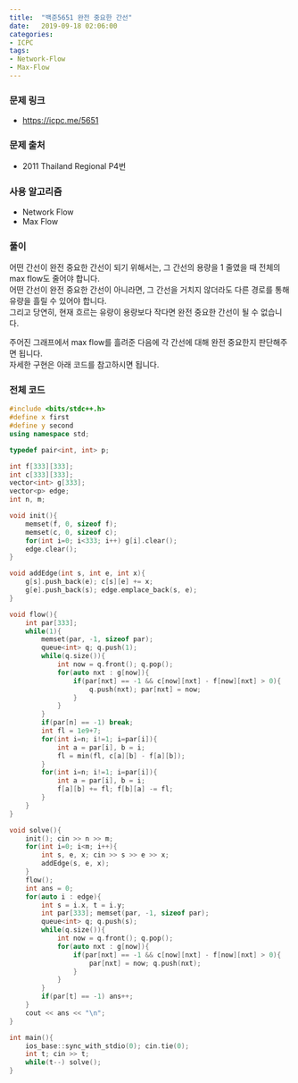 ```yaml
---
title:  "백준5651 완전 중요한 간선"
date:   2019-09-18 02:06:00
categories:
- ICPC
tags:
- Network-Flow
- Max-Flow
---
```


### 문제 링크
* https://icpc.me/5651

### 문제 출처
* 2011 Thailand Regional P4번

### 사용 알고리즘
* Network Flow
* Max Flow

### 풀이
어떤 간선이 완전 중요한 간선이 되기 위해서는, 그 간선의 용량을 1 줄였을 때 전체의 max flow도 줄어야 합니다.<br>
어떤 간선이 완전 중요한 간선이 아니라면, 그 간선을 거치지 않더라도 다른 경로를 통해 유량을 흘릴 수 있어야 합니다.<br>
그리고 당연히, 현재 흐르는 유량이 용량보다 작다면 완전 중요한 간선이 될 수 없습니다.

주어진 그래프에서 max flow를 흘려준 다음에 각 간선에 대해 완전 중요한지 판단해주면 됩니다.<br>
자세한 구현은 아래 코드를 참고하시면 됩니다.

### 전체 코드
```cpp
#include <bits/stdc++.h>
#define x first
#define y second
using namespace std;

typedef pair<int, int> p;

int f[333][333];
int c[333][333];
vector<int> g[333];
vector<p> edge;
int n, m;

void init(){
	memset(f, 0, sizeof f);
	memset(c, 0, sizeof c);
	for(int i=0; i<333; i++) g[i].clear();
	edge.clear();
}

void addEdge(int s, int e, int x){
	g[s].push_back(e); c[s][e] += x;
	g[e].push_back(s); edge.emplace_back(s, e);
}

void flow(){
	int par[333];
	while(1){
		memset(par, -1, sizeof par);
		queue<int> q; q.push(1);
		while(q.size()){
			int now = q.front(); q.pop();
			for(auto nxt : g[now]){
				if(par[nxt] == -1 && c[now][nxt] - f[now][nxt] > 0){
					q.push(nxt); par[nxt] = now;
				}
			}
		}
		if(par[n] == -1) break;
		int fl = 1e9+7;
		for(int i=n; i!=1; i=par[i]){
			int a = par[i], b = i;
			fl = min(fl, c[a][b] - f[a][b]);
		}
		for(int i=n; i!=1; i=par[i]){
			int a = par[i], b = i;
			f[a][b] += fl; f[b][a] -= fl;
		}
	}
}

void solve(){
	init(); cin >> n >> m;
	for(int i=0; i<m; i++){
		int s, e, x; cin >> s >> e >> x;
		addEdge(s, e, x);
	}
	flow();
	int ans = 0;
	for(auto i : edge){
		int s = i.x, t = i.y;
		int par[333]; memset(par, -1, sizeof par);
		queue<int> q; q.push(s);
		while(q.size()){
			int now = q.front(); q.pop();
			for(auto nxt : g[now]){
				if(par[nxt] == -1 && c[now][nxt] - f[now][nxt] > 0){
					par[nxt] = now; q.push(nxt);
				}
			}
		}
		if(par[t] == -1) ans++;
	}
	cout << ans << "\n";
}

int main(){
	ios_base::sync_with_stdio(0); cin.tie(0);
	int t; cin >> t;
	while(t--) solve();
}
```

